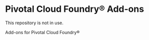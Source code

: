 Pivotal Cloud Foundry&reg; Add-ons
========

This repository is not in use.

Add-ons for Pivotal Cloud Foundry&reg;
